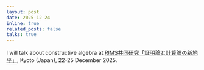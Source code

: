 ```yaml
---
layout: post
date: 2025-12-24
inline: true
related_posts: false
talks: true
---
```


I will talk about constructive algebra at <a href="https://sites.google.com/view/computability-2025">RIMS共同研究「証明論と計算論の新地平」</a>, Kyoto (Japan), 22-25 December 2025.